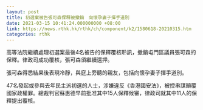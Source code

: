 ```yaml
---
layout: post
title: 初選案被告張可森保釋被撤銷　向懷孕妻子揮手道別
date: 2021-03-15 10:41:24.000000000 +08:00
link: https://news.rthk.hk/rthk/ch/component/k2/1580618-20210315.htm
categories: rthk
---
```


高等法院繼續處理初選案最後4名被告的保釋覆核聆訊，撤銷屯門區議員張可森的保釋。律政司成功覆核，張可森須繼續還押。 

張可森得悉結果後表現冷靜，與庭上旁聽的親友，包括向懷孕妻子揮手道別。

47名發起或參與去年民主派初選的人士，涉嫌違反《香港國安法》，被控串謀顛覆國家政權罪。總裁判官蘇惠德早前批准其中15人保釋候審，律政司就其中11人的保釋提出覆核。
